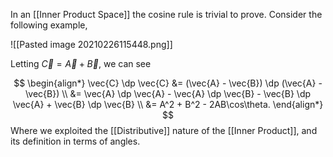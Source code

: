 In an [[Inner Product Space]] the cosine rule is trivial to prove. Consider the following example,

![[Pasted image 20210226115448.png]]

Letting $\vec{C} = \vec{A} + \vec{B}$,  we can see

$$
\begin{align*}
\vec{C} \dp \vec{C}
&=
(\vec{A} - \vec{B})
\dp
(\vec{A} - \vec{B})
\\
&= \vec{A} \dp \vec{A} - \vec{A} \dp \vec{B} - \vec{B} \dp \vec{A} + \vec{B} \dp \vec{B}
\\
&= A^2 + B^2 - 2AB\cos\theta.
\end{align*}
$$
Where we exploited the [[Distributive]] nature of the [[Inner Product]], and its definition in terms of angles.